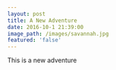 ```yaml
---
layout: post
title: A New Adventure
date: 2016-10-1 21:39:00
image_path: /images/savannah.jpg
featured: 'false'
---
```



This is a new adventure
